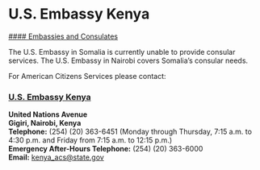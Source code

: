 # U.S. Embassy Kenya

[#### Embassies and Consulates](javascript:void(0); "Embassies and Consulates")

The U.S. Embassy in Somalia is currently unable to provide consular services. The U.S. Embassy in Nairobi covers Somalia’s consular needs.

For American Citizens Services please contact:

### [U.S. Embassy Kenya](https://ke.usembassy.gov/)

**United Nations Avenue  
Gigiri, Nairobi, Kenya  
Telephone:** (254) (20) 363-6451 (Monday through Thursday, 7:15 a.m. to 4:30 p.m. and Friday from 7:15 a.m. to 12:15 p.m.)  
**Emergency After-Hours Telephone:** (254) (20) 363-6000  
**Email:** [kenya\_acs@state.gov](mailto:kenya_acs@state.gov)